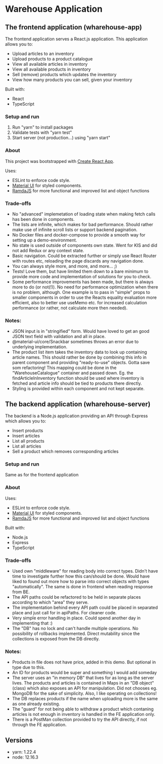# Warehouse Application

## The frontend application (wharehouse-app)
The frontend application serves a React.js application. This application allows you to:
- Upload articles to an inventory
- Upload products to a product catalogue
- View all available articles in inventory
- View all available products in inventory
- Sell (remove) products which updates the inventory
- View how many products you can sell, given your inventory

Built with:
- React
- TypeScript

### Setup and run
1. Run "yarn" to install packages
2. Validate tests with "yarn test"
3. Start server (not production...) using "yarn start"
### About
This project was bootstrapped with [Create React App](https://github.com/facebook/create-react-app).

Uses:
- ESLint to enforce code style.
- [Material UI](https://material-ui.com/) for styled components.
- [RamdaJS](https://ramdajs.com/) for more functional and improved list and object functions 

### Trade-offs
- No "advanced" implemetation of loading state when making fetch calls has been done in components.
- The lists are infinite, which makes for bad performance. Should rather make use of infinite scroll lists or support backend pagination.
- No Docker files and docker-compose to provide a smooth way for setting up a demo-environment.
- No state is used outside of components own state. Went for KIS and did not add Redux or any context state.
- Basic navigation. Could be extracted further or simply use React Router with routes etc, reloading the page discards any navigation done.
- You can always style more, and more, and more... ;)
- Tests! Love them, but have limited them down to a bare minimum to provide more code and implementation of solutions for you to check.
- Some performance improvements has been made, but there is always more to do (or not(!)). No need for performance optimization when there is no problem, although. One example is to pass in "simple" props to smaller components in order to use the Reacts equality evaluation more efficient, also to better use useMemo etc. for increased calculation performance (or rather, not calculate more then needed).

### Notes:
- JSON input is in "stringified" form. Would have loved to get an good JSON text field with validation and all in place.
- @material-ui/core/Snackbar sometimes throws an error due to underlying implementation.
- The product list item takes the inventory data to look up containing article names. This should rather be done by combining this info in parent component and providing "ready-to-use" objects. Gotta save som refactoring! This mapping could be done in the "WarehouseCatalogue" container and passed down. Eg. the findArticleInInventory function should be used where inventory is fetched and article info should be tied to products there directly.
- Styling is provided within each component and not kept separate.


## The backend application (wharehouse-server)
The backend is a Node.js application providing an API through Express which allows you to:
- Insert products
- Insert articles
- List all products
- List all articles
- Sell a product which removes corresponding articles

### Setup and run
Same as for the frontend application

### About
Uses: 
- ESLint to enforce code style.
- [Material UI](https://material-ui.com/) for styled components.
- [RamdaJS](https://ramdajs.com/) for more functional and improved list and object functions

Built with:
- Node.js
- Express
- TypeScript

### Trade-offs
- Used own "middleware" for reading body into correct types. Didn't have time to investigate further how this can/should be done. Would have liked to found out more how to parse into correct objects with types "automatically". The same is done in frontend when reading response from BE.
- The API paths could be refactored to be held in separate places according to which "area" they serve.
- The implementation behind every API path could be placed in separated place and just call for in apiPaths. For cleaner code.
- Very simple error handling in place. Could spend another day in implementing that :)
- The "DB" has no lock and can't handle multiple operations. No possibility of rollbacks implemented. Direct mutability since the collections is exposed from the DB directly.

### Notes:
- Products in file does not have price, added in this demo. But optional in type due to this.
- An ID for products would be super and something I would add someday
- The server uses an "in memory DB" that lives for as long as the server lives. The products and articles is contained in Maps in an "DB object" (class) which also exposes an API for manipulation. Did not chooses eg. MongoDB for the sake of simplicity. Also, I like operating on collections!
- The DB replaces products if the name when uploading more is the same as one already existing.
- The "guard" for not being able to withdraw a product which contaning articles is not enough in inventory is handled in the FE application only.
- There is a PostMan collection provided to try the API directly, if not through the FE application.


## Versions
- yarn: 1.22.4
- node: 12.16.3